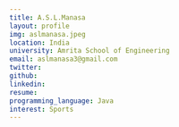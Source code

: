 ```yaml
---
title: A.S.L.Manasa
layout: profile
img: aslmanasa.jpeg
location: India
university: Amrita School of Engineering
email: aslmanasa3@gmail.com
twitter:
github:
linkedin:
resume:
programming_language: Java
interest: Sports
---
```

